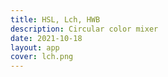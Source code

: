 ```yaml
---
title: HSL, Lch, HWB
description: Circular color mixer
date: 2021-10-18
layout: app
cover: lch.png
---
```


<client-only>
<color-hsl style="position: sticky; top: 0;" />
</client-only>
